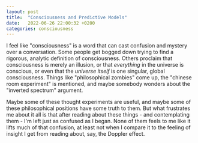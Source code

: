 ```yaml
---
layout: post
title:  "Consciousness and Predictive Models"
date:   2022-06-26 22:00:32 +0200
categories: consciousness
---
```


I feel like "consciousness" is a word that can cast confusion and mystery over a conversation. Some people get bogged down trying to find a rigorous, analytic definition of consciousness. Others proclaim that consciousness is merely an illusion, or that _everything_ in the universe is conscious, or even that the _universe itself_ is one singular, global consciousness. Things like "philosophical zombies" come up, the "chinese room experiment" is mentioned, and maybe somebody wonders about the "inverted spectrum" argument.

Maybe some of these thought experiments are useful, and maybe some of these philosophical positions have some truth to them. But what frustrates me about it all is that after reading about these things - and contemplating them - I'm left just as confused as I began. None of them feels to me like it lifts much of that confusion, at least not when I compare it to the feeling of insight I get from reading about, say, the Doppler effect.



